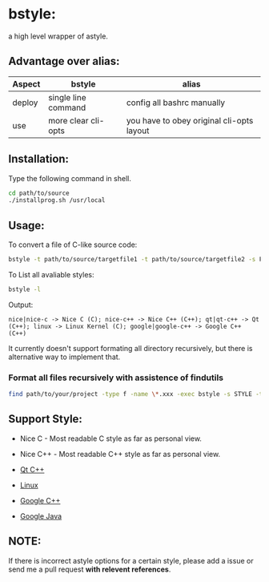 # bstyle:
a high level wrapper of astyle.

## Advantage over alias:
|Aspect|bstyle|alias|
|---|---|---|
|deploy|single line command|config all bashrc manually|
|use|more clear cli-opts|you have to obey original cli-opts layout|


## Installation:

Type the following command in shell.

```bash
cd path/to/source
./installprog.sh /usr/local
```

## Usage:

To convert a file of C-like source code:

```bash
bstyle -t path/to/source/targetfile1 -t path/to/source/targetfile2 -s FavoriteStyle
```

To List all avaliable styles:

```bash
bstyle -l
```

Output:

```
nice|nice-c -> Nice C (C); nice-c++ -> Nice C++ (C++); qt|qt-c++ -> Qt (C++); linux -> Linux Kernel (C); google|google-c++ -> Google C++ (C++)
```

It currently doesn't support formating all directory recursively, but there is alternative way to implement that.

### Format all files recursively with assistence of findutils

```bash
find path/to/your/project -type f -name \*.xxx -exec bstyle -s STYLE -t {} \;
```

## Support Style:

- Nice C - Most readable C style as far as personal view.


- Nice C++ - Most readable C++ style as far as personal view.

 
- [Qt C++](https://wiki.qt.io/Qt_Coding_Style)


- [Linux](https://www.kernel.org/doc/html/v4.10/_sources/process/coding-style.txt)


- [Google C++](https://google.github.io/styleguide/cppguide.html)


- [Google Java](https://google.github.io/styleguide/javaguide.html)


## NOTE:

If there is incorrect astyle options for a certain style, please add a issue or send me a pull request **with relevent references**.

